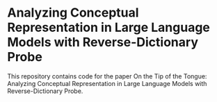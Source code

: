 # Analyzing Conceptual Representation in Large Language Models with Reverse-Dictionary Probe

This repository contains code for the paper On the Tip of the Tongue: Analyzing Conceptual Representation in Large Language Models with Reverse-Dictionary Probe.


